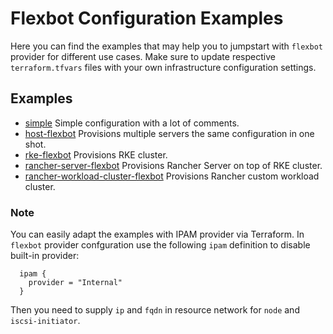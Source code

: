 # Flexbot Configuration Examples

Here you can find the examples that may help you to jumpstart with `flexbot` provider for different use cases.
Make sure to update respective `terraform.tfvars` files with your own infrastructure configuration settings.

## Examples

* [simple](./simple) Simple configuration with a lot of comments.
* [host-flexbot](./host-flexbot) Provisions multiple servers the same configuration in one shot.
* [rke-flexbot](./rke-flexbot) Provisions RKE cluster.
* [rancher-server-flexbot](./rancher-server-flexbot) Provisions Rancher Server on top of RKE cluster.
* [rancher-workload-cluster-flexbot](./rancher-workload-cluster-flexbot) Provisions Rancher custom workload cluster.

### Note
You can easily adapt the examples with IPAM provider via Terraform.
In `flexbot` provider confguration use the following `ipam` definition to disable built-in provider:
```
  ipam {
    provider = "Internal"
  }
```
Then you need to supply `ip` and `fqdn` in resource network for `node` and `iscsi-initiator`.

